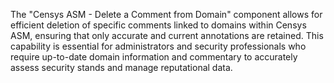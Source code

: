 The "Censys ASM - Delete a Comment from Domain" component allows for efficient deletion of specific comments linked to domains within Censys ASM, ensuring that only accurate and current annotations are retained. This capability is essential for administrators and security professionals who require up-to-date domain information and commentary to accurately assess security stands and manage reputational data.
